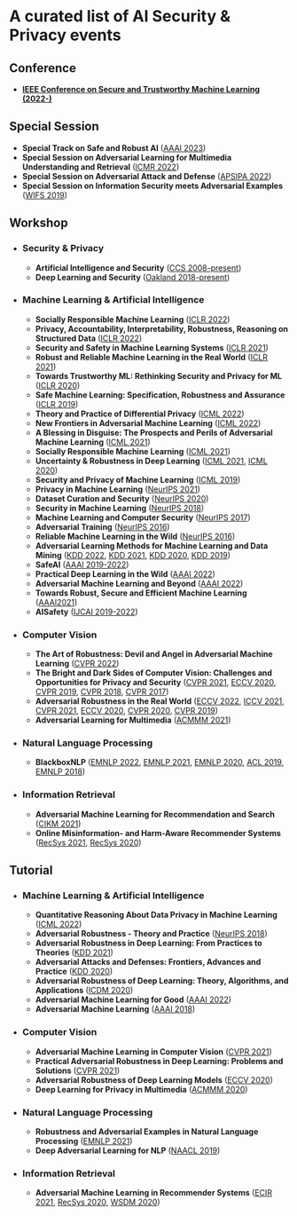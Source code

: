 # A curated list of AI Security & Privacy events

<!-- Beyond other resources (e.g. [papers](https://nicholas.carlini.com/writing/2019/all-adversarial-example-papers.html) and [tookits](https://opensourcelibs.com/libs/adversarial-examples)), here we provide a curated list of related events (e.g. workshops and tutorials) and hope it can help light up your journey on AI Security and Privacy. :smile_cat:	 -->


## Conference
  + [**IEEE Conference on Secure and Trustworthy Machine Learning (2022-)**](https://satml.org/)
## Special Session
  + **Special Track on Safe and Robust AI** ([AAAI 2023](https://aaai.org/Conferences/AAAI-23/safeandrobustai/))
  + **Special Session on Adversarial Learning for Multimedia Understanding and Retrieval** ([ICMR 2022](https://al4mur.github.io/))
  + **Special Session on Adversarial Attack and Defense** ([APSIPA 2022](https://sites.google.com/ahduni.edu.in/2022-apsipa-ss-aad))
  + **Special Session on Information Security meets Adversarial Examples** ([WIFS 2019](https://signalprocessingsociety.org/WIFS2019/index9f1c.html?q=node/18))
## Workshop
- ### Security & Privacy
  + **Artificial Intelligence and Security** ([CCS 2008-present](https://aisec.cc/))
  + **Deep Learning and Security** ([Oakland 2018-present](https://dls2022.ieee-security.org/))

- ### Machine Learning & Artificial Intelligence
  + **Socially Responsible Machine Learning** ([ICLR 2022](https://iclrsrml.github.io/))
  + **Privacy, Accountability, Interpretability, Robustness, Reasoning on Structured Data** ([ICLR 2022](https://pair2struct-workshop.github.io/))
  + **Security and Safety in Machine Learning Systems** ([ICLR 2021](https://aisecure-workshop.github.io/aml-iclr2021/))
  + **Robust and Reliable Machine Learning in the Real World** ([ICLR 2021](https://sites.google.com/connect.hku.hk/robustml-2021/home))
  + **Towards Trustworthy ML: Rethinking Security and Privacy for ML** ([ICLR 2020](https://trustworthyiclr20.github.io/))
  + **Safe Machine Learning: Specification, Robustness and Assurance** ([ICLR 2019](https://sites.google.com/view/safeml-iclr2019))
  + **Theory and Practice of Differential Privacy** ([ICML 2022](https://tpdp.journalprivacyconfidentiality.org/2022/)) 
  + **New Frontiers in Adversarial Machine Learning** ([ICML 2022](https://advml-frontier.github.io/)) 
  + **A Blessing in Disguise: The Prospects and Perils of Adversarial Machine Learning** ([ICML 2021](https://advml-workshop.github.io/icml2021/))
  + **Socially Responsible Machine Learning** ([ICML 2021](https://icmlsrml2021.github.io/))
  + **Uncertainty & Robustness in Deep Learning** ([ICML 2021](https://sites.google.com/view/udlworkshop2021/home), [ICML 2020](https://sites.google.com/view/udlworkshop2020/home))
  + **Security and Privacy of Machine Learning** ([ICML 2019](https://icml2019workshop.github.io/))
  + **Privacy in Machine Learning** ([NeurIPS 2021](https://priml2021.github.io/))
  + **Dataset Curation and Security** ([NeurIPS 2020](http://securedata.lol/))
  + **Security in Machine Learning** ([NeurIPS 2018](https://secml2018.github.io/))
  + **Machine Learning and Computer Security** ([NeurIPS 2017](https://machine-learning-and-security.github.io/))
  + **Adversarial Training** ([NeurIPS 2016](https://sites.google.com/site/nips2016adversarial/))
  + **Reliable Machine Learning in the Wild** ([NeurIPS 2016](https://sites.google.com/site/wildml2016nips/home))
  + **Adversarial Learning Methods for Machine Learning and Data Mining** ([KDD 2022](https://sites.google.com/view/advml), [KDD 2021](https://sites.google.com/view/advml), [KDD 2020](https://sites.google.com/view/advml/Home/advml-2020), [KDD 2019](https://sites.google.com/view/advml/Home/advml-2019))
  + **SafeAI** ([AAAI 2019-2022](https://safeai.webs.upv.es/))
  + **Practical Deep Learning in the Wild** ([AAAI 2022](https://practical-dl.github.io/))
  + **Adversarial Machine Learning and Beyond** ([AAAI 2022](https://advml-workshop.github.io/aaai2022/))
  + **Towards Robust, Secure and Efficient Machine Learning** ([AAAI2021](http://federated-learning.org/rseml2021/))
  + **AISafety** ([IJCAI 2019-2022](https://www.aisafetyw.org/))

- ### Computer Vision
  + **The Art of Robustness: Devil and Angel in Adversarial Machine Learning** ([CVPR 2022](https://artofrobust.github.io/))
  + **The Bright and Dark Sides of Computer Vision: Challenges and Opportunities for Privacy and Security** ([CVPR 2021](https://quovadiscvpr.cispa.de/), [ECCV 2020](https://cvcops20.cispa.saarland/), [CVPR 2019](https://cvcops19.cispa.saarland/), [CVPR 2018](https://vision.soic.indiana.edu/bright-and-dark-workshop-2018/), [CVPR 2017](https://vision.soic.indiana.edu/bright-and-dark-workshop-2017/))
  + **Adversarial Robustness in the Real World** ([ECCV 2022](https://eccv22-arow.github.io/), [ICCV 2021](https://iccv21-adv-workshop.github.io/), [CVPR 2021](https://aisecure-workshop.github.io/amlcvpr2021/), [ECCV 2020](https://eccv20-adv-workshop.github.io/), [CVPR 2020](https://adv-workshop-2020.github.io/), [CVPR 2019](https://amlcvpr2019.github.io/))
  + **Adversarial Learning for Multimedia** ([ACMMM 2021](https://advm-workshop-2021.github.io/))

- ### Natural Language Processing
  + **BlackboxNLP** ([EMNLP 2022](https://blackboxnlp.github.io/), [EMNLP 2021](https://blackboxnlp.github.io/), [EMNLP 2020](https://blackboxnlp.github.io/2020/), [ACL 2019](https://blackboxnlp.github.io/2019/), [EMNLP 2018](https://blackboxnlp.github.io/2018/))
  
- ### Information Retrieval
  + **Adversarial Machine Learning for Recommendation and Search** ([CIKM 2021](https://sisinflab.github.io/adverse2021/))
  + **Online Misinformation- and Harm-Aware Recommender Systems** ([RecSys 2021](https://ohars-recsys.isistan.unicen.edu.ar/topics-of-interest), [RecSys 2020](https://ohars-recsys2020.isistan.unicen.edu.ar/))
  
  
## Tutorial  
- ### Machine Learning & Artificial Intelligence
  + **Quantitative Reasoning About Data Privacy in Machine Learning** ([ICML 2022](https://icml.cc/Conferences/2022/Schedule?showEvent=18439))
  + **Adversarial Robustness - Theory and Practice** ([NeurIPS 2018](https://adversarial-ml-tutorial.org/))
  + **Adversarial Robustness in Deep Learning: From Practices to Theories** ([KDD 2021](https://sites.google.com/view/kdd21-tutorial-adv-robust/))
  + **Adversarial Attacks and Defenses: Frontiers, Advances and Practice** ([KDD 2020](https://sites.google.com/view/kdd-2020-attack-and-defense/home))
  + **Adversarial Robustness of Deep Learning: Theory, Algorithms, and Applications** ([ICDM 2020](https://tutorial.trustdeeplearning.com/))
  + **Adversarial Machine Learning for Good** ([AAAI 2022](https://sites.google.com/view/advml4good))
  + **Adversarial Machine Learning** ([AAAI 2018](https://aaai18adversarial.github.io/index.html#syl))

- ### Computer Vision
  + **Adversarial Machine Learning in Computer Vision** ([CVPR 2021](https://advmlincv.github.io/cvpr21-tutorial/))
  + **Practical Adversarial Robustness in Deep Learning: Problems and Solutions** ([CVPR 2021](https://sites.google.com/view/par-2021))
  + **Adversarial Robustness of Deep Learning Models** ([ECCV 2020](https://sites.google.com/umich.edu/eccv-2020-adv-robustness))
  + **Deep Learning for Privacy in Multimedia** ([ACMMM 2020](http://cis.eecs.qmul.ac.uk/privacymultimedia.html))
 
- ### Natural Language Processing
  + **Robustness and Adversarial Examples in Natural Language Processing** ([EMNLP 2021](https://2021.emnlp.org/tutorials))
  + **Deep Adversarial Learning for NLP** ([NAACL 2019](https://sites.cs.ucsb.edu/~william/papers/AdvNLP-NAACL2019.pdf))

- ### Information Retrieval
  + **Adversarial Machine Learning in Recommender Systems** ([ECIR 2021](https://www.youtube.com/watch?v=8V4TLdYMit8&list=PLted5MzCy6KwnlE3kFmeQJhDJCbS1lAt0&index=3), [RecSys 2020](https://www.youtube.com/watch?v=tjzykHbBd0w&list=PLted5MzCy6KwnlE3kFmeQJhDJCbS1lAt0&index=2), [WSDM 2020](https://github.com/sisinflab/amlrecsys-tutorial/blob/master/Tutorial-AML-RecSys-WSDM2020.pdf))



